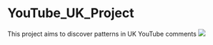 # YouTube_UK_Project
This project aims to discover patterns in UK YouTube comments
![](https://github.com/doc9090/YouTube_UK_Project/blob/main/gif/gif1.gif)
